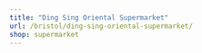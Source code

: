 ```yaml
---
title: "Ding Sing Oriental Supermarket"
url: /bristol/ding-sing-oriental-supermarket/
shop: supermarket
---
```

